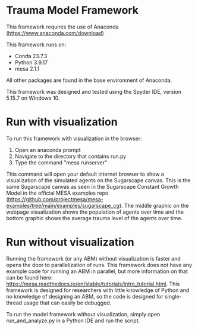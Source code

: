 # Trauma Model Framework

This framework requires the use of Anaconda (https://www.anaconda.com/download)

This framework runs on:
- Conda 23.7.3
- Python 3.9.17
- mesa 2.1.1
  
All other packages are found in the base environment of Anaconda.

This framework was designed and tested using the Spyder IDE, version 5.15.7 on Windows 10.

# Run with visualization
To run this framework with visualization in the browser:
1. Open an anaconda prompt
2. Navigate to the directory that contains run.py
3. Type the command "mesa runserver"

This command will open your default internet browser to show a visualization of the simulated agents on the Sugarscape canvas. This is the same Sugarscape canvas as seen in the Sugarscape Constant Growth Model in the official MESA examples repo (https://github.com/projectmesa/mesa-examples/tree/main/examples/sugarscape_cg). The middle graphic on the webpage visualization shows the population of agents over time and the bottom graphic shows the average trauma level of the agents over time.

# Run without visualization
Running the framework (or any ABM) without visualization is faster and opens the door to parallelization of runs. This framework does not have any example code for running an ABM in parallel, but more information on that can be found here: https://mesa.readthedocs.io/en/stable/tutorials/intro_tutorial.html. This framework is designed for researchers with little knowledge of Python and no knowledge of designing an ABM, so the code is designed for single-thread usage that can easily be debugged.

To run the model framework without visualization, simply open run_and_analyze.py in a Python IDE and run the script.
